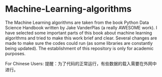 # Machine-Learning-algorithms
The Machine Learning algorithms are taken from the book Python Data Science Handbook written by Jake VanderPlas (a really AWESOME work).
I have selected some important parts of this book about machine learning algorithms and tried to make this work brief and clear.
Several changes are made to make sure the codes could run (as some libraries are constantly being updated).
The establishment of this repository is only for academic purposes.

For Chinese Users:
提醒：为了代码的正常运行，有些数据的载入需要在外网中进行。
